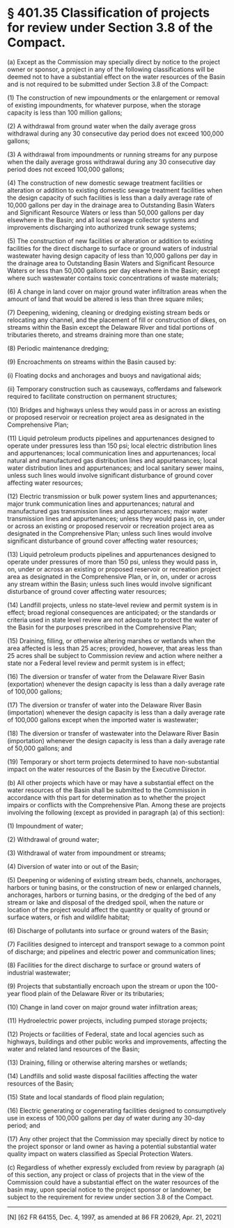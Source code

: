 # § 401.35   Classification of projects for review under Section 3.8 of the Compact.

(a) Except as the Commission may specially direct by notice to the project owner or sponsor, a project in any of the following classifications will be deemed not to have a substantial effect on the water resources of the Basin and is not required to be submitted under Section 3.8 of the Compact:






(1) The construction of new impoundments or the enlargement or removal of existing impoundments, for whatever purpose, when the storage capacity is less than 100 million gallons;




(2) A withdrawal from ground water when the daily average gross withdrawal during any 30 consecutive day period does not exceed 100,000 gallons;








(3) A withdrawal from impoundments or running streams for any purpose when the daily average gross withdrawal during any 30 consecutive day period does not exceed 100,000 gallons;


(4) The construction of new domestic sewage treatment facilities or alteration or addition to existing domestic sewage treatment facilities when the design capacity of such facilities is less than a daily average rate of 10,000 gallons per day in the drainage area to Outstanding Basin Waters and Significant Resource Waters or less than 50,000 gallons per day elsewhere in the Basin; and all local sewage collector systems and improvements discharging into authorized trunk sewage systems;


(5) The construction of new facilities or alteration or addition to existing facilities for the direct discharge to surface or ground waters of industrial wastewater having design capacity of less than 10,000 gallons per day in the drainage area to Outstanding Basin Waters and Significant Resource Waters or less than 50,000 gallons per day elsewhere in the Basin; except where such wastewater contains toxic concentrations of waste materials;


(6) A change in land cover on major ground water infiltration areas when the amount of land that would be altered is less than three square miles;


(7) Deepening, widening, cleaning or dredging existing stream beds or relocating any channel, and the placement of fill or construction of dikes, on streams within the Basin except the Delaware River and tidal portions of tributaries thereto, and streams draining more than one state;


(8) Periodic maintenance dredging;


(9) Encroachments on streams within the Basin caused by:


(i) Floating docks and anchorages and buoys and navigational aids;


(ii) Temporary construction such as causeways, cofferdams and falsework required to facilitate construction on permanent structures;


(10) Bridges and highways unless they would pass in or across an existing or proposed reservoir or recreation project area as designated in the Comprehensive Plan;


(11) Liquid petroleum products pipelines and appurtenances designed to operate under pressures less than 150 psi; local electric distribution lines and appurtenances; local communication lines and appurtenances; local natural and manufactured gas distribution lines and appurtenances; local water distribution lines and appurtenances; and local sanitary sewer mains, unless such lines would involve significant disturbance of ground cover affecting water resources;


(12) Electric transmission or bulk power system lines and appurtenances; major trunk communication lines and appurtenances; natural and manufactured gas transmission lines and appurtenances; major water transmission lines and appurtenances; unless they would pass in, on, under or across an existing or proposed reservoir or recreation project area as designated in the Comprehensive Plan; unless such lines would involve significant disturbance of ground cover affecting water resources;


(13) Liquid petroleum products pipelines and appurtenances designed to operate under pressures of more than 150 psi, unless they would pass in, on, under or across an existing or proposed reservoir or recreation project area as designated in the Comprehensive Plan, or in, on, under or across any stream within the Basin; unless such lines would involve significant disturbance of ground cover affecting water resources;


(14) Landfill projects, unless no state-level review and permit system is in effect; broad regional consequences are anticipated; or the standards or criteria used in state level review are not adequate to protect the water of the Basin for the purposes prescribed in the Comprehensive Plan;




(15) Draining, filling, or otherwise altering marshes or wetlands when the area affected is less than 25 acres; provided, however, that areas less than 25 acres shall be subject to Commission review and action where neither a state nor a Federal level review and permit system is in effect;






(16) The diversion or transfer of water from the Delaware River Basin (exportation) whenever the design capacity is less than a daily average rate of 100,000 gallons;


(17) The diversion or transfer of water into the Delaware River Basin (importation) whenever the design capacity is less than a daily average rate of 100,000 gallons except when the imported water is wastewater;


(18) The diversion or transfer of wastewater into the Delaware River Basin (importation) whenever the design capacity is less than a daily average rate of 50,000 gallons; and


(19) Temporary or short term projects determined to have non-substantial impact on the water resources of the Basin by the Executive Director.


(b) All other projects which have or may have a substantial effect on the water resources of the Basin shall be submitted to the Commission in accordance with this part for determination as to whether the project impairs or conflicts with the Comprehensive Plan. Among these are projects involving the following (except as provided in paragraph (a) of this section):


(1) Impoundment of water;


(2) Withdrawal of ground water;


(3) Withdrawal of water from impoundment or streams;


(4) Diversion of water into or out of the Basin;


(5) Deepening or widening of existing stream beds, channels, anchorages, harbors or tuning basins, or the construction of new or enlarged channels, anchorages, harbors or turning basins, or the dredging of the bed of any stream or lake and disposal of the dredged spoil, when the nature or location of the project would affect the quantity or quality of ground or surface waters, or fish and wildlife habitat;


(6) Discharge of pollutants into surface or ground waters of the Basin;


(7) Facilities designed to intercept and transport sewage to a common point of discharge; and pipelines and electric power and communication lines;


(8) Facilities for the direct discharge to surface or ground waters of industrial wastewater;


(9) Projects that substantially encroach upon the stream or upon the 100-year flood plain of the Delaware River or its tributaries;


(10) Change in land cover on major ground water infiltration areas;


(11) Hydroelectric power projects, including pumped storage projects;


(12) Projects or facilities of Federal, state and local agencies such as highways, buildings and other public works and improvements, affecting the water and related land resources of the Basin;


(13) Draining, filling or otherwise altering marshes or wetlands;




(14) Landfills and solid waste disposal facilities affecting the water resources of the Basin;


(15) State and local standards of flood plain regulation;


(16) Electric generating or cogenerating facilities designed to consumptively use in excess of 100,000 gallons per day of water during any 30-day period; and


(17) Any other project that the Commission may specially direct by notice to the project sponsor or land owner as having a potential substantial water quality impact on waters classified as Special Protection Waters.












(c) Regardless of whether expressly excluded from review by paragraph (a) of this section, any project or class of projects that in the view of the Commission could have a substantial effect on the water resources of the basin may, upon special notice to the project sponsor or landowner, be subject to the requirement for review under section 3.8 of the Compact.









---

[N] [62 FR 64155, Dec. 4, 1997, as amended at 86 FR 20629, Apr. 21, 2021]






